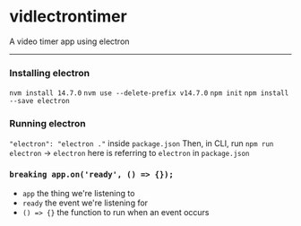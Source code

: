 # vidlectrontimer

A video timer app using electron

---
### Installing electron
`nvm install 14.7.0`
`nvm use --delete-prefix v14.7.0`
`npm init`
`npm install --save electron`

### Running electron
`"electron": "electron ."` inside `package.json`
Then, in CLI, run `npm run electron` -> `electron` here is referring to `electron` in `package.json`

### `breaking app.on('ready', () => {});`
- `app` the thing we're listening to
- `ready` the event we're listening for
- `() => {}` the function to run when an event occurs
